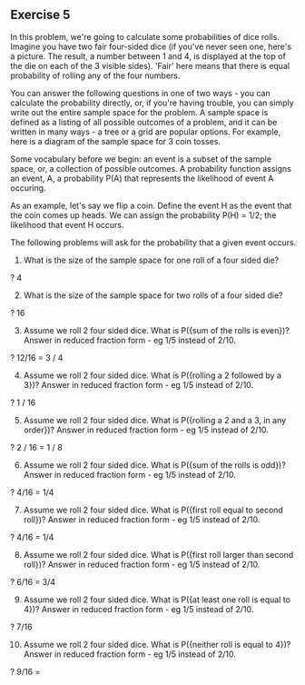 ## Exercise 5

In this problem, we're going to calculate some probabilities of dice rolls. Imagine you have two fair four-sided dice (if you've never seen one, here's a picture. The result, a number between 1 and 4, is displayed at the top of the die on each of the 3 visible sides). 'Fair' here means that there is equal probability of rolling any of the four numbers.

You can answer the following questions in one of two ways - you can calculate the probability directly, or, if you're having trouble, you can simply write out the entire sample space for the problem. A sample space is defined as a listing of all possible outcomes of a problem, and it can be written in many ways - a tree or a grid are popular options. For example, here is a diagram of the sample space for 3 coin tosses.

Some vocabulary before we begin: an event is a subset of the sample space, or, a collection of possible outcomes. A probability function assigns an event, A, a probability P(A) that represents the likelihood of event A occuring.

As an example, let's say we flip a coin. Define the event H as the event that the coin comes up heads. We can assign the probability P(H) = 1/2; the likelihood that event H occurs.

The following problems will ask for the probability that a given event occurs.

1. What is the size of the sample space for one roll of a four sided die? 

? 4

2. What is the size of the sample space for two rolls of a four sided die? 

? 16

3. Assume we roll 2 four sided dice. What is P({sum of the rolls is even})? Answer in reduced fraction form - eg 1/5 instead of 2/10. 

? 12/16 = 3 / 4

4. Assume we roll 2 four sided dice. What is P({rolling a 2 followed by a 3})? Answer in reduced fraction form - eg 1/5 instead of 2/10.

? 1 / 16

5. Assume we roll 2 four sided dice. What is P({rolling a 2 and a 3, in any order})? Answer in reduced fraction form - eg 1/5 instead of 2/10.

? 2 / 16 = 1 / 8
 
6. Assume we roll 2 four sided dice. What is P({sum of the rolls is odd})? Answer in reduced fraction form - eg 1/5 instead of 2/10.

? 4/16 = 1/4

7. Assume we roll 2 four sided dice. What is P({first roll equal to second roll})? Answer in reduced fraction form - eg 1/5 instead of 2/10.

? 4/16 = 1/4
  
8. Assume we roll 2 four sided dice. What is P({first roll larger than second roll})? Answer in reduced fraction form - eg 1/5 instead of 2/10.

? 6/16 = 3/4
 
9.  Assume we roll 2 four sided dice. What is P({at least one roll is equal to 4})? Answer in reduced fraction form - eg 1/5 instead of 2/10.

? 7/16 
 
10. Assume we roll 2 four sided dice. What is P({neither roll is equal to 4})? Answer in reduced fraction form - eg 1/5 instead of 2/10.

? 9/16 = 

